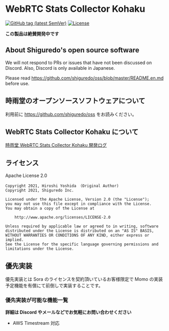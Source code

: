 # WebRTC Stats Collector Kohaku

[![GitHub tag (latest SemVer)](https://img.shields.io/github/tag/shiguredo/kohaku.svg)](https://github.com/shiguredo/kohaku)
[![License](https://img.shields.io/badge/License-Apache%202.0-blue.svg)](https://opensource.org/licenses/Apache-2.0)

**この製品は絶賛開発中です**

## About Shiguredo's open source software

We will not respond to PRs or issues that have not been discussed on Discord. Also, Discord is only available in Japanese.

Please read https://github.com/shiguredo/oss/blob/master/README.en.md before use.

## 時雨堂のオープンソースソフトウェアについて

利用前に https://github.com/shiguredo/oss をお読みください。

## WebRTC Stats Collector Kohaku について

[時雨堂 WebRTC Stats Collector Kohaku 開発ログ](https://gist.github.com/voluntas/f162f7f513ef83051e46dc405cad6a04)

## ライセンス

Apache License 2.0

```
Copyright 2021, Hiroshi Yoshida （Original Author)
Copyright 2021, Shiguredo Inc.

Licensed under the Apache License, Version 2.0 (the "License");
you may not use this file except in compliance with the License.
You may obtain a copy of the License at

    http://www.apache.org/licenses/LICENSE-2.0

Unless required by applicable law or agreed to in writing, software
distributed under the License is distributed on an "AS IS" BASIS,
WITHOUT WARRANTIES OR CONDITIONS OF ANY KIND, either express or implied.
See the License for the specific language governing permissions and
limitations under the License.
```

## 優先実装

優先実装とは Sora のライセンスを契約頂いているお客様限定で Momo の実装予定機能を有償にて前倒しで実装することです。

### 優先実装が可能な機能一覧

**詳細は Discord やメールなどでお気軽にお問い合わせください**

- AWS Timestream 対応

